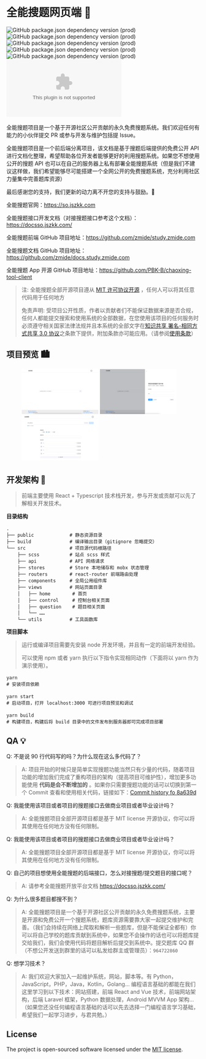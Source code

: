 # 全能搜题网页端 🥤

![GitHub package.json dependency version (prod)](https://img.shields.io/github/package-json/dependency-version/zmide/study.zmide.com/react)
![GitHub package.json dependency version (prod)](https://img.shields.io/github/package-json/dependency-version/zmide/study.zmide.com/react-router)
![GitHub package.json dependency version (prod)](https://img.shields.io/github/package-json/dependency-version/zmide/study.zmide.com/mobx)
![GitHub package.json dependency version (prod)](https://img.shields.io/github/package-json/dependency-version/zmide/study.zmide.com/axios-hooks)
![GitHub package.json dependency version (prod)](https://img.shields.io/github/package-json/dependency-version/zmide/study.zmide.com/rsuite)
![GitHub Repo stars](https://img.shields.io/github/stars/zmide/study.zmide.com?style=social)

全能搜题项目是一个基于开源社区公开贡献的永久免费搜题系统。我们欢迎任何有能力的小伙伴提交 PR 或参与开发与维护包括提 Issue。

全能搜题项目是一个前后端分离项目，该文档是基于搜题后端提供的免费公开 API 进行文档化整理，希望帮助各位开发者能够更好的利用搜题系统。如果您不想使用公开的搜题 API 也可以在自己的服务器上私有部署全能搜题系统（但是我们不建议这样做，我们希望能够尽可能搭建一个全网公开的免费搜题系统，充分利用社区力量集中完善题库资源）

最后感谢您的支持，我们更新的动力离不开您的支持与鼓励。🎉

全能搜题官网：<https://so.jszkk.com>

全能搜题接口开发文档（对接搜题接口参考这个文档）：<https://docsso.jszkk.com/>

全能搜题前端 GitHub 项目地址：<https://github.com/zmide/study.zmide.com>

全能搜题文档 GitHub 项目地址：<https://github.com/zmide/docs.study.zmide.com>

全能搜题 App 开源 GitHub 项目地址：<https://github.com/PBK-B/chaoxing-tool-client>

> 注: 全能搜题全部开源项目遵从 [MIT 许可协议开源](https://github.com/zmide/study.zmide.com/blob/main/LICENSE) ，任何人可以将其任意代码用于任何地方
>
> 免责声明: 受项目公开性质，作者以贡献者们不能保证数据来源是否合规，任何人都能提交搜索和使用系统的全部数据，在您使用该项目的任何服务时必须遵守相关国家法律法规并且本系统的全部文字在[知识共享 署名-相同方式共享 3.0 协议](https://creativecommons.org/licenses/by-sa/3.0/cn/deed.zh)之条款下提供，附加条款亦可能应用。（请参阅[使用条款](https://creativecommons.org/licenses/by-sa/3.0/cn/deed.zh)）

## 项目预览 🏙

<figure class="third">
<img src="docs/images/img_readme_001.jpg" width="200"> <img src="docs/images/img_readme_002.jpg" width="200"> <img src="docs/images/img_readme_005.jpg" width="200">
</figure>

## 开发架构 🔧

> 前端主要使用 React + Typescript 技术栈开发，参与开发或贡献可以先了解相关开发技术。

**目录结构**

```
.
├── public             # 静态资源目录
├── build              # 编译输出目录（gitignore 忽略提交）
└── src                # 项目源代码根路径
    ├── scss           # 站点 scss 样式
    ├── api            # API 网络请求
    ├── stores         # Store 本地储存和 mobx 状态管理
    ├── routers        # react-router 前端路由处理
    ├── components     # 全局公用组件库
    ├── views          # 网站页面目录
    │   ├── home        # 首页
    │   ├── control     # 控制台相关页面
    │   ├── question    # 题目相关页面
    │   └── ……
    └── utils          # 工具函数库
```

**项目脚本**

> 运行或编译项目需要先安装 node 开发环境，并且有一定的前端开发经验。
>
> 可以使用 npm 或者 yarn 执行以下指令实现相同动作（下面将以 yarn 作为演示使用）。

```
yarn
# 安装项目依赖

yarn start
# 启动项目，打开 localhost:3000 可进行项目预览和调试

yarn build
# 构建项目，构建后将 build 目录中的文件发布到服务器即可完成项目部署

```

## QA 💡

Q: 不是说 90 行代码写的吗？为什么现在这么多代码了？

> A: 项目开始的时候只是简单实现搜题功能当然只有少量的代码，随着项目功能的增加我们完成了重构项目的架构（提高项目可维护性），增加更多功能使用 **代码是会不断增加的** 。如果你只需要搜题功能的话可以切换到第一个 Commit 查看和使用相关代码，链接如下：[Commit history fo 8a639d](https://github.com/zmide/study.zmide.com/tree/0b867a1d26dd3b9d44a59630d3f38bac688a639d/src/App.js)

Q: 我能使用该项目或者项目的搜题接口去做商业项目或者毕业设计吗？

> A: 全能搜题项目全部开源项目都是基于 MIT license 开源协议，你可以将其使用在任何地方没有任何限制。

Q: 我能使用该项目或者项目的搜题接口去做商业项目或者毕业设计吗？

> A: 全能搜题项目全部开源项目都是基于 MIT license 开源协议，你可以将其使用在任何地方没有任何限制。

Q: 自己的项目想使用全能搜题的后端接口，怎么对接搜题/提交题目的接口呢？

> A: 请参考全能搜题开放平台文档 <https://docsso.jszkk.com/>

Q: 为什么很多题目都搜不到？

> A: 全能搜题项目是一个基于开源社区公开贡献的永久免费搜题系统，主要是开源和免费公开一个搜题系统，题库资源需要靠大家一起提交维护和完善。（我们会持续在网络上爬取和解析一些题库，但是不能保证全都有）你可以将自己学校的题库贡献到系统中，如果您不会操作的话也可以将题库提交给我们，我们会使用代码将题目解析后提交到系统中。提交题库 QQ 群（不想公开发送到群里的话可以私发给群主或管理员）：`964722860`

Q: 想学习技术？

> A: 我们欢迎大家加入一起维护系统，网站，脚本等。有 Python，JavaScript，PHP，Java，Kotlin，Golang… 编程语言基础的都能在我们这里学习到以下技术：网站搭建，前端 React and Vue 技术，前端网站架构，后端 Laravel 框架，Python 数据处理，Android MVVM App 架构…（如果您还没任何编程语言基础的话可以先去选择一门编程语言学习基础，希望我们一起学习进步，与君共勉。）

## License

The project is open-sourced software licensed under the [MIT license](./LICENSE).
